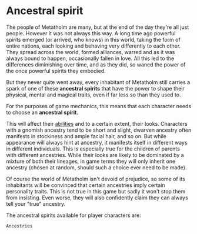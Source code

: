# Ancestral spirit

The people of Metatholm are many, but at the end of the day they're all just people. However it was not always this way. A long time ago powerful spirits emerged (or arrived, who knows) in this world, taking the form of entire nations, each looking and behaving very differently to each other. They spread across the world, formed alliances, warred and as it was always bound to happen, occasionally fallen in love. All this led to the differences diminishing over time, and as they did, so waned the power of the once powerful spirits they embodied.

But they never quite went away, every inhabitant of Metatholm still carries a spark of one of these **ancestral spirits** that have the power to shape their physical, mental and magical traits, even if far less so than they used to.

For the purposes of game mechanics, this means that each character needs to choose an **ancestral spirit**.

This will affect their [abilities](character:abilities) and to a certain extent, their looks. Characters with a gnomish ancestry tend to be short and slight, dwarven ancestry often manifests in stockiness and ample facial hair, and so on. But while appearance will always hint at ancestry, it manifests itself in different ways in different individuals. This is especially true for the children of parents with different ancestries. While their looks are likely to be dominated by a mixture of both their lineages, in game terms they will only inherit one ancestry (chosen at random, should such a choice ever need to be made).

Of course the world of Metatholm isn't devoid of prejudice, so some of its inhabitants will be convinced that certain ancestries imply certain personality traits. This is not true in this game but sadly it won't stop them from insisting. Even worse, they will also confidently claim they can always tell your "true" ancestry.

The ancestral spirits available for player characters are:

`Ancestries`